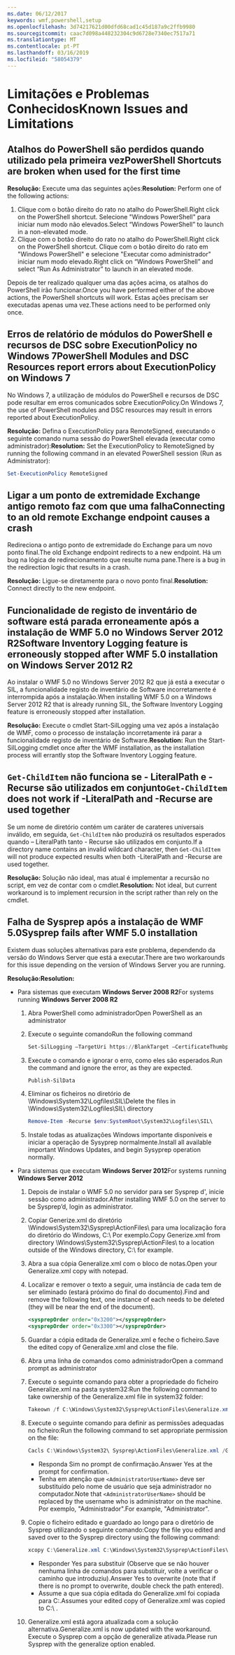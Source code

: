 ```yaml
---
ms.date: 06/12/2017
keywords: wmf,powershell,setup
ms.openlocfilehash: 3d74217621d00dfd68cad1c45d187a9c2ffb9980
ms.sourcegitcommit: caac7d098a448232304c9d6728e7340ec7517a71
ms.translationtype: MT
ms.contentlocale: pt-PT
ms.lasthandoff: 03/16/2019
ms.locfileid: "58054379"
---
```

# <a name="known-issues-and-limitations"></a><span data-ttu-id="c7ef0-102">Limitações e Problemas Conhecidos</span><span class="sxs-lookup"><span data-stu-id="c7ef0-102">Known Issues and Limitations</span></span>

## <a name="powershell-shortcuts-are-broken-when-used-for-the-first-time"></a><span data-ttu-id="c7ef0-103">Atalhos do PowerShell são perdidos quando utilizado pela primeira vez</span><span class="sxs-lookup"><span data-stu-id="c7ef0-103">PowerShell Shortcuts are broken when used for the first time</span></span>

<span data-ttu-id="c7ef0-104">**Resolução:** Execute uma das seguintes ações:</span><span class="sxs-lookup"><span data-stu-id="c7ef0-104">**Resolution:** Perform one of the following actions:</span></span>

1. <span data-ttu-id="c7ef0-105">Clique com o botão direito do rato no atalho do PowerShell.</span><span class="sxs-lookup"><span data-stu-id="c7ef0-105">Right click on the PowerShell shortcut.</span></span> <span data-ttu-id="c7ef0-106">Selecione "Windows PowerShell" para iniciar num modo não elevados.</span><span class="sxs-lookup"><span data-stu-id="c7ef0-106">Select “Windows PowerShell” to launch in a non-elevated mode.</span></span>
2. <span data-ttu-id="c7ef0-107">Clique com o botão direito do rato no atalho do PowerShell.</span><span class="sxs-lookup"><span data-stu-id="c7ef0-107">Right click on the PowerShell shortcut.</span></span> <span data-ttu-id="c7ef0-108">Clique com o botão direito do rato em "Windows PowerShell" e selecione "Executar como administrador" iniciar num modo elevado.</span><span class="sxs-lookup"><span data-stu-id="c7ef0-108">Right click on “Windows PowerShell” and select “Run As Administrator” to launch in an elevated mode.</span></span>

<span data-ttu-id="c7ef0-109">Depois de ter realizado qualquer uma das ações acima, os atalhos do PowerShell irão funcionar.</span><span class="sxs-lookup"><span data-stu-id="c7ef0-109">Once you have performed either of the above actions, the PowerShell shortcuts will work.</span></span> <span data-ttu-id="c7ef0-110">Estas ações precisam ser executadas apenas uma vez.</span><span class="sxs-lookup"><span data-stu-id="c7ef0-110">These actions need to be performed only once.</span></span>

## <a name="powershell-modules-and-dsc-resources-report-errors-about-executionpolicy-on-windows-7"></a><span data-ttu-id="c7ef0-111">Erros de relatório de módulos do PowerShell e recursos de DSC sobre ExecutionPolicy no Windows 7</span><span class="sxs-lookup"><span data-stu-id="c7ef0-111">PowerShell Modules and DSC Resources report errors about ExecutionPolicy on Windows 7</span></span>

<span data-ttu-id="c7ef0-112">No Windows 7, a utilização de módulos do PowerShell e recursos de DSC pode resultar em erros comunicados sobre ExecutionPolicy.</span><span class="sxs-lookup"><span data-stu-id="c7ef0-112">On Windows 7, the use of PowerShell modules and DSC resources may result in errors reported about ExecutionPolicy.</span></span>

<span data-ttu-id="c7ef0-113">**Resolução:** Defina o ExecutionPolicy para RemoteSigned, executando o seguinte comando numa sessão do PowerShell elevada (executar como administrador):</span><span class="sxs-lookup"><span data-stu-id="c7ef0-113">**Resolution:** Set the ExecutionPolicy to RemoteSigned by running the following command in an elevated PowerShell session (Run as Administrator):</span></span>

```powershell
Set-ExecutionPolicy RemoteSigned
```

## <a name="connecting-to-an-old-remote-exchange-endpoint-causes-a-crash"></a><span data-ttu-id="c7ef0-114">Ligar a um ponto de extremidade Exchange antigo remoto faz com que uma falha</span><span class="sxs-lookup"><span data-stu-id="c7ef0-114">Connecting to an old remote Exchange endpoint causes a crash</span></span>

<span data-ttu-id="c7ef0-115">Redireciona o antigo ponto de extremidade do Exchange para um novo ponto final.</span><span class="sxs-lookup"><span data-stu-id="c7ef0-115">The old Exchange endpoint redirects to a new endpoint.</span></span> <span data-ttu-id="c7ef0-116">Há um bug na lógica de redirecionamento que resulte numa pane.</span><span class="sxs-lookup"><span data-stu-id="c7ef0-116">There is a bug in the redirection logic that results in a crash.</span></span>

<span data-ttu-id="c7ef0-117">**Resolução:** Ligue-se diretamente para o novo ponto final.</span><span class="sxs-lookup"><span data-stu-id="c7ef0-117">**Resolution:** Connect directly to the new endpoint.</span></span>

## <a name="software-inventory-logging-feature-is-erroneously-stopped-after-wmf-50-installation-on-windows-server-2012-r2"></a><span data-ttu-id="c7ef0-118">Funcionalidade de registo de inventário de software está parada erroneamente após a instalação de WMF 5.0 no Windows Server 2012 R2</span><span class="sxs-lookup"><span data-stu-id="c7ef0-118">Software Inventory Logging feature is erroneously stopped after WMF 5.0 installation on Windows Server 2012 R2</span></span>

<span data-ttu-id="c7ef0-119">Ao instalar o WMF 5.0 no Windows Server 2012 R2 que já está a executar o SIL, a funcionalidade registo de inventário de Software incorretamente é interrompida após a instalação.</span><span class="sxs-lookup"><span data-stu-id="c7ef0-119">When installing WMF 5.0 on a Windows Server 2012 R2 that is already running SIL, the Software Inventory Logging feature is erroneously stopped after installation.</span></span>

<span data-ttu-id="c7ef0-120">**Resolução:** Execute o cmdlet Start-SilLogging uma vez após a instalação de WMF, como o processo de instalação incorretamente irá parar a funcionalidade registo de inventário de Software.</span><span class="sxs-lookup"><span data-stu-id="c7ef0-120">**Resolution:** Run the Start-SilLogging cmdlet once after the WMF installation, as the installation process will errantly stop the Software Inventory Logging feature.</span></span>

## <a name="get-childitem-does-not-work-if--literalpath-and--recurse-are-used-together"></a><span data-ttu-id="c7ef0-121">`Get-ChildItem` não funciona se - LiteralPath e - Recurse são utilizados em conjunto</span><span class="sxs-lookup"><span data-stu-id="c7ef0-121">`Get-ChildItem` does not work if -LiteralPath and -Recurse are used together</span></span>

<span data-ttu-id="c7ef0-122">Se um nome de diretório contém um caráter de carateres universais inválido, em seguida, `Get-ChildItem` não produzirá os resultados esperados quando – LiteralPath tanto - Recurse são utilizados em conjunto.</span><span class="sxs-lookup"><span data-stu-id="c7ef0-122">If a directory name contains an invalid wildcard character, then `Get-ChildItem` will not produce expected results when both -LiteralPath and -Recurse are used together.</span></span>

<span data-ttu-id="c7ef0-123">**Resolução:** Solução não ideal, mas atual é implementar a recursão no script, em vez de contar com o cmdlet.</span><span class="sxs-lookup"><span data-stu-id="c7ef0-123">**Resolution:** Not ideal, but current workaround is to implement recursion in the script rather than rely on the cmdlet.</span></span>

## <a name="sysprep-fails-after-wmf-50-installation"></a><span data-ttu-id="c7ef0-124">Falha de Sysprep após a instalação de WMF 5.0</span><span class="sxs-lookup"><span data-stu-id="c7ef0-124">Sysprep fails after WMF 5.0 installation</span></span>

<span data-ttu-id="c7ef0-125">Existem duas soluções alternativas para este problema, dependendo da versão do Windows Server que está a executar.</span><span class="sxs-lookup"><span data-stu-id="c7ef0-125">There are two workarounds for this issue depending on the version of Windows Server you are running.</span></span>

<span data-ttu-id="c7ef0-126">**Resolução:**</span><span class="sxs-lookup"><span data-stu-id="c7ef0-126">**Resolution:**</span></span>

- <span data-ttu-id="c7ef0-127">Para sistemas que executam **Windows Server 2008 R2**</span><span class="sxs-lookup"><span data-stu-id="c7ef0-127">For systems running **Windows Server 2008 R2**</span></span>
  1. <span data-ttu-id="c7ef0-128">Abra PowerShell como administrador</span><span class="sxs-lookup"><span data-stu-id="c7ef0-128">Open PowerShell as an administrator</span></span>
  2. <span data-ttu-id="c7ef0-129">Execute o seguinte comando</span><span class="sxs-lookup"><span data-stu-id="c7ef0-129">Run the following command</span></span>

     ```powershell
     Set-SilLogging –TargetUri https://BlankTarget –CertificateThumbprint 0123456789
     ```

  3. <span data-ttu-id="c7ef0-130">Execute o comando e ignorar o erro, como eles são esperados.</span><span class="sxs-lookup"><span data-stu-id="c7ef0-130">Run the command and ignore the error, as they are expected.</span></span>

     ```powershell
     Publish-SilData
     ```

  4. <span data-ttu-id="c7ef0-131">Eliminar os ficheiros no diretório de \Windows\System32\Logfiles\SIL\\</span><span class="sxs-lookup"><span data-stu-id="c7ef0-131">Delete the files in  \Windows\System32\Logfiles\SIL\ directory</span></span>

     ```powershell
     Remove-Item -Recurse $env:SystemRoot\System32\Logfiles\SIL\
     ```

  5. <span data-ttu-id="c7ef0-132">Instale todas as atualizações Windows importante disponíveis e iniciar a operação de Sysyprep normalmente.</span><span class="sxs-lookup"><span data-stu-id="c7ef0-132">Install all available important Windows Updates, and begin Sysyprep operation normally.</span></span>

- <span data-ttu-id="c7ef0-133">Para sistemas que executam **Windows Server 2012**</span><span class="sxs-lookup"><span data-stu-id="c7ef0-133">For systems running **Windows Server 2012**</span></span>
  1. <span data-ttu-id="c7ef0-134">Depois de instalar o WMF 5.0 no servidor para ser Sysprep d', inicie sessão como administrador.</span><span class="sxs-lookup"><span data-stu-id="c7ef0-134">After installing WMF 5.0 on the server to be Sysprep’d, login as administrator.</span></span>
  2. <span data-ttu-id="c7ef0-135">Copiar Generize.xml do diretório \Windows\System32\Sysprep\ActionFiles\ para uma localização fora do diretório do Windows, C:\ Por exemplo.</span><span class="sxs-lookup"><span data-stu-id="c7ef0-135">Copy Generize.xml from directory \Windows\System32\Sysprep\ActionFiles\ to a location outside of the Windows directory, C:\ for example.</span></span>
  3. <span data-ttu-id="c7ef0-136">Abra a sua cópia Generalize.xml com o bloco de notas.</span><span class="sxs-lookup"><span data-stu-id="c7ef0-136">Open your Generalize.xml copy with notepad.</span></span>
  4. <span data-ttu-id="c7ef0-137">Localizar e remover o texto a seguir, uma instância de cada tem de ser eliminado (estará próximo do final do documento).</span><span class="sxs-lookup"><span data-stu-id="c7ef0-137">Find and remove the following text, one instance of each needs to be deleted (they will be near the end of the document).</span></span>

     ```xml
     <sysprepOrder order="0x3200"></sysprepOrder>
     <sysprepOrder order="0x3300"></sysprepOrder>
     ```

  5. <span data-ttu-id="c7ef0-138">Guardar a cópia editada de Generalize.xml e feche o ficheiro.</span><span class="sxs-lookup"><span data-stu-id="c7ef0-138">Save the edited copy of Generalize.xml and close the file.</span></span>
  6. <span data-ttu-id="c7ef0-139">Abra uma linha de comandos como administrador</span><span class="sxs-lookup"><span data-stu-id="c7ef0-139">Open a command prompt as administrator</span></span>
  7. <span data-ttu-id="c7ef0-140">Execute o seguinte comando para obter a propriedade do ficheiro Generalize.xml na pasta system32:</span><span class="sxs-lookup"><span data-stu-id="c7ef0-140">Run the following command to take ownership of the Generalize.xml file in system32 folder:</span></span>

     ```powershell
     Takeown /f C:\Windows\System32\Sysprep\ActionFiles\Generalize.xml
     ```

  8. <span data-ttu-id="c7ef0-141">Execute o seguinte comando para definir as permissões adequadas no ficheiro:</span><span class="sxs-lookup"><span data-stu-id="c7ef0-141">Run the following command to set appropriate permission on the file:</span></span>

     ```powershell
     Cacls C:\Windows\System32\ Sysprep\ActionFiles\Generalize.xml /G `<AdministratorUserName>`:F
     ```

     - <span data-ttu-id="c7ef0-142">Responda Sim no prompt de confirmação.</span><span class="sxs-lookup"><span data-stu-id="c7ef0-142">Answer Yes at the prompt for confirmation.</span></span>
     - <span data-ttu-id="c7ef0-143">Tenha em atenção que `<AdministratorUserName>` deve ser substituído pelo nome de usuário que seja administrador no computador.</span><span class="sxs-lookup"><span data-stu-id="c7ef0-143">Note that `<AdministratorUserName>` should be replaced by the username who is administrator on the machine.</span></span> <span data-ttu-id="c7ef0-144">Por exemplo, "Administrador".</span><span class="sxs-lookup"><span data-stu-id="c7ef0-144">For example, "Administrator".</span></span>

  9. <span data-ttu-id="c7ef0-145">Copie o ficheiro editado e guardado ao longo para o diretório de Sysprep utilizando o seguinte comando:</span><span class="sxs-lookup"><span data-stu-id="c7ef0-145">Copy the file you edited and saved over to the Sysprep directory using the following command:</span></span>

     ```powershell
     xcopy C:\Generalize.xml C:\Windows\System32\Sysprep\ActionFiles\Generalize.xml
     ```

     - <span data-ttu-id="c7ef0-146">Responder Yes para substituir (Observe que se não houver nenhuma linha de comandos para substituir, volte a verificar o caminho que introduziu).</span><span class="sxs-lookup"><span data-stu-id="c7ef0-146">Answer Yes to overwrite (note that if there is no prompt to overwrite, double check the path entered).</span></span>
     - <span data-ttu-id="c7ef0-147">Assume a que sua cópia editada do Generalize.xml foi copiada para C:\.</span><span class="sxs-lookup"><span data-stu-id="c7ef0-147">Assumes your edited copy of Generalize.xml was copied to C:\ .</span></span>

  10. <span data-ttu-id="c7ef0-148">Generalize.xml está agora atualizada com a solução alternativa.</span><span class="sxs-lookup"><span data-stu-id="c7ef0-148">Generalize.xml is now updated with the workaround.</span></span> <span data-ttu-id="c7ef0-149">Execute o Sysprep com a opção de generalize ativada.</span><span class="sxs-lookup"><span data-stu-id="c7ef0-149">Please run Sysprep with the generalize option enabled.</span></span>
